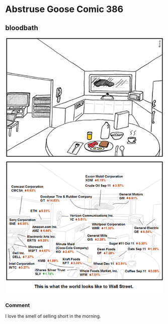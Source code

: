 # Abstruse Goose Comic 386
## bloodbath

![image](comics/thank_god_for_precious_metals.png)
### Comment
I love the smell of selling short in the morning.
